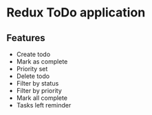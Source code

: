 # Redux ToDo application

## Features
- Create todo
- Mark as complete
- Priority set
- Delete todo
- Filter by status
- Filter by priority
- Mark all complete
- Tasks left reminder